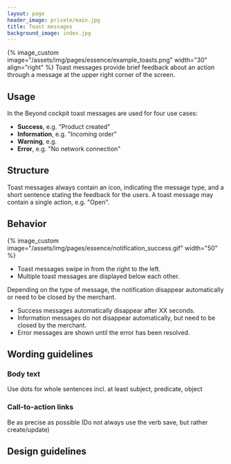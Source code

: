 ```yaml
---
layout: page
header_image: private/main.jpg
title: Toast messages
background_image: index.jpg
---
```

{% image_custom image="/assets/img/pages/essence/example_toasts.png" width="30" align="right" %}
Toast messages provide brief feedback about an action through a message at the upper right corner of the screen.

## Usage
In the Beyond cockpit toast messages are used for four use cases:

* **Success**, e.g. "Product created"
* **Information**, e.g. "Incoming order"
* **Warning**, e.g.  
* **Error**, e.g. "No network connection"


## Structure
Toast messages always contain an icon, indicating the message type, and a short sentence stating the feedback for the users.
A toast message may contain a single action, e.g. "Open".


## Behavior
{% image_custom image="/assets/img/pages/essence/notification_success.gif" width="50" %}

* Toast messages swipe in from the right to the left.
* Multiple toast messages are displayed below each other.

Depending on the type of message, the notification disappear automatically or need to be closed by the merchant.

* Success messages automatically disappear after XX seconds.
* Information messages do not disappear automatically, but need to be closed by the merchant.
* Error messages are shown until the error has been resolved.


## Wording guidelines
### Body text
Use dots for whole sentences incl. at least subject, predicate, object

### Call-to-action links
Be as precise as possible (Do not always use the verb save, but rather create/update)

## Design guidelines
